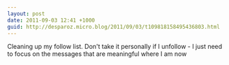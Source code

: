```yaml
---
layout: post
date: 2011-09-03 12:41 +1000
guid: http://desparoz.micro.blog/2011/09/03/t109818158495436803.html
---
```

Cleaning up my follow list. Don't take it personally if I unfollow - I just need to focus on the messages that are meaningful where I am now
